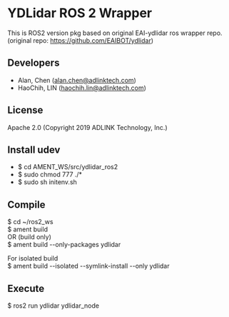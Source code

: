 # YDLidar ROS 2 Wrapper   
This is ROS2 version pkg based on original EAI-ydlidar ros wrapper repo.  
(original repo: https://github.com/EAIBOT/ydlidar)  

## Developers  
* Alan, Chen (alan.chen@adlinktech.com)  
* HaoChih, LIN (haochih.lin@adlinktech.com)  

## License  
Apache 2.0 (Copyright 2019 ADLINK Technology, Inc.)  
  
## Install udev  
* $ cd AMENT_WS/src/ydlidar_ros2  
* $ sudo chmod 777 ./*  
* $ sudo sh initenv.sh  

## Compile      
$ cd ~/ros2_ws  
$ ament build  
OR (build only)  
$ ament build --only-packages ydlidar  

For isolated build  
$ ament build --isolated --symlink-install --only ydlidar  

## Execute
$ ros2 run ydlidar ydlidar_node  
